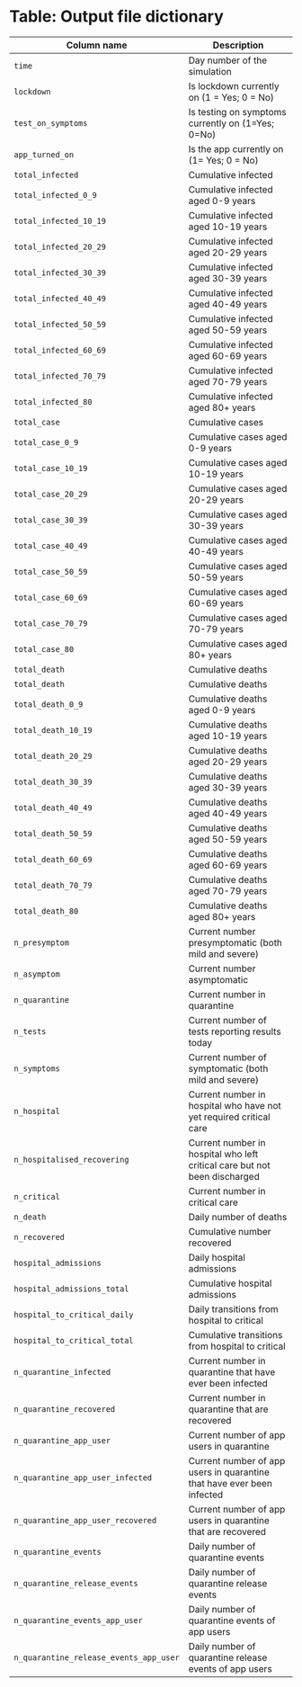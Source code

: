 # Table: Output file dictionary
| Column name | Description | 
|  ---- | ---- |
| `time` | Day number of the simulation |
| `lockdown` | Is lockdown currently on (1 = Yes; 0 = No) |
| `test_on_symptoms` | Is testing on symptoms currently on (1=Yes; 0=No) |
| `app_turned_on` | Is the app currently on  (1= Yes; 0 = No) |
| `total_infected` | Cumulative infected |
| `total_infected_0_9` | Cumulative infected aged 0-9 years |
| `total_infected_10_19` | Cumulative infected aged 10-19 years |
| `total_infected_20_29` | Cumulative infected aged 20-29 years |
| `total_infected_30_39` | Cumulative infected aged 30-39 years |
| `total_infected_40_49` | Cumulative infected aged 40-49 years |
| `total_infected_50_59` | Cumulative infected aged 50-59 years |
| `total_infected_60_69` | Cumulative infected aged 60-69 years |
| `total_infected_70_79` | Cumulative infected aged 70-79 years |
| `total_infected_80` | Cumulative infected aged 80+ years |
| `total_case` | Cumulative cases |
| `total_case_0_9` | Cumulative cases aged 0-9 years |
| `total_case_10_19` | Cumulative cases aged 10-19 years |
| `total_case_20_29` | Cumulative cases aged 20-29 years |
| `total_case_30_39` | Cumulative cases aged 30-39 years |
| `total_case_40_49` | Cumulative cases aged 40-49 years |
| `total_case_50_59` | Cumulative cases aged 50-59 years |
| `total_case_60_69` | Cumulative cases aged 60-69 years |
| `total_case_70_79` | Cumulative cases aged 70-79 years |
| `total_case_80` | Cumulative cases aged 80+ years |
| `total_death` | Cumulative deaths |
| `total_death` | Cumulative deaths |
| `total_death_0_9` | Cumulative deaths aged 0-9 years |
| `total_death_10_19` | Cumulative deaths aged 10-19 years |
| `total_death_20_29` | Cumulative deaths aged 20-29 years |
| `total_death_30_39` | Cumulative deaths aged 30-39 years |
| `total_death_40_49` | Cumulative deaths aged 40-49 years |
| `total_death_50_59` | Cumulative deaths aged 50-59 years |
| `total_death_60_69` | Cumulative deaths aged 60-69 years |
| `total_death_70_79` | Cumulative deaths aged 70-79 years |
| `total_death_80` | Cumulative deaths aged 80+ years |
| `n_presymptom` | Current number presymptomatic (both mild and severe) |
| `n_asymptom` | Current number asymptomatic |
| `n_quarantine` | Current number in quarantine |
| `n_tests` | Current number of tests reporting results today |
| `n_symptoms` | Current number of symptomatic (both mild and severe) |
| `n_hospital` | Current number in hospital who have not yet required critical care |
| `n_hospitalised_recovering` | Current number in hospital who left critical care but not been discharged |
| `n_critical` | Current number in critical care |
| `n_death` | Daily number of deaths |
| `n_recovered` | Cumulative number recovered |
| `hospital_admissions` | Daily hospital admissions |
| `hospital_admissions_total` | Cumulative hospital admissions |
| `hospital_to_critical_daily` | Daily transitions from hospital to critical |
| `hospital_to_critical_total` | Cumulative transitions from hospital to critical |
| `n_quarantine_infected` | Current number in quarantine that have ever been infected |
| `n_quarantine_recovered` | Current number in quarantine that are recovered |
| `n_quarantine_app_user` | Current number of app users in quarantine |
| `n_quarantine_app_user_infected` | Current number of app users in quarantine that have ever been infected |
| `n_quarantine_app_user_recovered` | Current number of app users in quarantine that are recovered |
| `n_quarantine_events` | Daily number of quarantine events |
| `n_quarantine_release_events` | Daily number of quarantine release events |
| `n_quarantine_events_app_user` | Daily number of quarantine events of app users |
| `n_quarantine_release_events_app_user` | Daily number of quarantine release events of app users |